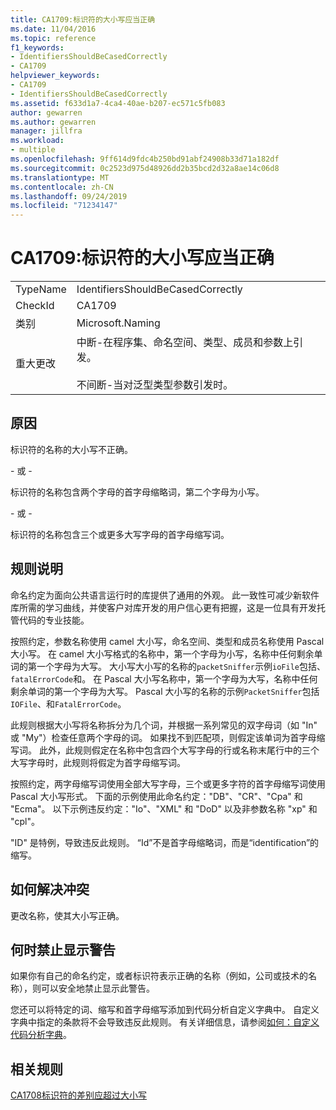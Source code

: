 ```yaml
---
title: CA1709:标识符的大小写应当正确
ms.date: 11/04/2016
ms.topic: reference
f1_keywords:
- IdentifiersShouldBeCasedCorrectly
- CA1709
helpviewer_keywords:
- CA1709
- IdentifiersShouldBeCasedCorrectly
ms.assetid: f633d1a7-4ca4-40ae-b207-ec571c5fb083
author: gewarren
ms.author: gewarren
manager: jillfra
ms.workload:
- multiple
ms.openlocfilehash: 9ff614d9fdc4b250bd91abf24908b33d71a182df
ms.sourcegitcommit: 0c2523d975d48926dd2b35bcd2d32a8ae14c06d8
ms.translationtype: MT
ms.contentlocale: zh-CN
ms.lasthandoff: 09/24/2019
ms.locfileid: "71234147"
---
```

# <a name="ca1709-identifiers-should-be-cased-correctly"></a>CA1709:标识符的大小写应当正确

|||
|-|-|
|TypeName|IdentifiersShouldBeCasedCorrectly|
|CheckId|CA1709|
|类别|Microsoft.Naming|
|重大更改|中断-在程序集、命名空间、类型、成员和参数上引发。<br /><br /> 不间断-当对泛型类型参数引发时。|

## <a name="cause"></a>原因

标识符的名称的大小写不正确。

\- 或 -

标识符的名称包含两个字母的首字母缩略词，第二个字母为小写。

\- 或 -

标识符的名称包含三个或更多大写字母的首字母缩写词。

## <a name="rule-description"></a>规则说明

命名约定为面向公共语言运行时的库提供了通用的外观。 此一致性可减少新软件库所需的学习曲线，并使客户对库开发的用户信心更有把握，这是一位具有开发托管代码的专业技能。

按照约定，参数名称使用 camel 大小写，命名空间、类型和成员名称使用 Pascal 大小写。 在 camel 大小写格式的名称中，第一个字母为小写，名称中任何剩余单词的第一个字母为大写。 大小写大小写的名称的`packetSniffer`示例`ioFile`包括、 `fatalErrorCode`和。 在 Pascal 大小写名称中，第一个字母为大写，名称中任何剩余单词的第一个字母为大写。 Pascal 大小写的名称的示例`PacketSniffer`包括`IOFile`、和`FatalErrorCode`。

此规则根据大小写将名称拆分为几个词，并根据一系列常见的双字母词（如 "In" 或 "My"）检查任意两个字母的词。 如果找不到匹配项，则假定该单词为首字母缩写词。 此外，此规则假定在名称中包含四个大写字母的行或名称末尾行中的三个大写字母时，此规则将假定为首字母缩写词。

按照约定，两字母缩写词使用全部大写字母，三个或更多字符的首字母缩写词使用 Pascal 大小写形式。 下面的示例使用此命名约定："DB"、"CR"、"Cpa" 和 "Ecma"。 以下示例违反约定："Io"、"XML" 和 "DoD" 以及非参数名称 "xp" 和 "cpl"。

"ID" 是特例，导致违反此规则。 “Id”不是首字母缩略词，而是“identification”的缩写。

## <a name="how-to-fix-violations"></a>如何解决冲突

更改名称，使其大小写正确。

## <a name="when-to-suppress-warnings"></a>何时禁止显示警告

如果你有自己的命名约定，或者标识符表示正确的名称（例如，公司或技术的名称），则可以安全地禁止显示此警告。

您还可以将特定的词、缩写和首字母缩写添加到代码分析自定义字典中。 自定义字典中指定的条款将不会导致违反此规则。 有关详细信息，请参阅[如何：自定义代码分析字典](../code-quality/how-to-customize-the-code-analysis-dictionary.md)。

## <a name="related-rules"></a>相关规则

[CA1708标识符的差别应超过大小写](../code-quality/ca1708-identifiers-should-differ-by-more-than-case.md)
